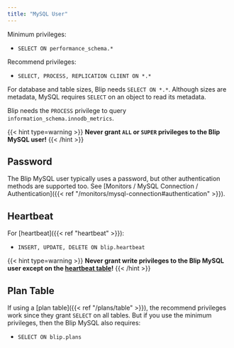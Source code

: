 ```yaml
---
title: "MySQL User"
---
```


Minimum privileges:

* `SELECT ON performance_schema.*`

Recommend privileges:

* `SELECT, PROCESS, REPLICATION CLIENT ON *.*`

For database and table sizes, Blip needs `SELECT ON *.*`.
Although sizes are metadata, MySQL requires `SELECT` on an object to read its metadata.

Blip needs the `PROCESS` privilege to query `information_schema.innodb_metrics`.

{{< hint type=warning >}}
<b>Never grant <code>ALL</code> or <code>SUPER</code> privileges to the Blip MySQL user!</b>
{{< /hint >}}

## Password

The Blip MySQL user typically uses a password, but other authentication methods are supported too.
See [Monitors / MySQL Connection / Authentication]({{< ref "/monitors/mysql-connection#authentication" >}}).

## Heartbeat

For [heartbeat]({{< ref "heartbeat" >}}):

* `INSERT, UPDATE, DELETE ON blip.heartbeat`

{{< hint type=warning >}}
<b>Never grant write privileges to the Blip MySQL user except on the <a href="heartbeat#table">heartbeat table</a>!</b>
{{< /hint >}}

## Plan Table

If using a [plan table]({{< ref "/plans/table" >}}), the recommend privileges work since they grant `SELECT` on all tables.
But if you use the minimum privileges, then the Blip MySQL also requires:

* `SELECT ON blip.plans`

